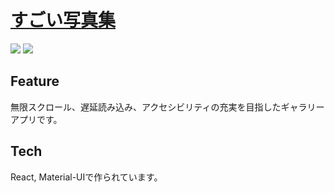 # [すごい写真集](https://elastic-engelbart-b0d055.netlify.com/)

<img src="https://user-images.githubusercontent.com/19145527/54082195-124f9f80-4355-11e9-9729-227ca191d30b.png" >
<img src="https://user-images.githubusercontent.com/19145527/54082196-154a9000-4355-11e9-8af2-0881d3de0706.png">



## Feature
無限スクロール、遅延読み込み、アクセシビリティの充実を目指したギャラリーアプリです。

## Tech
React, Material-UIで作られています。